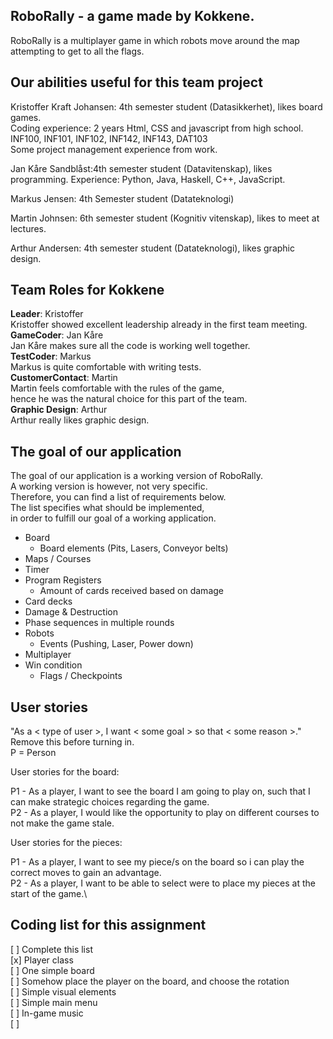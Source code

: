 ## RoboRally - a game made by Kokkene. 
RoboRally is a multiplayer game in which robots move around the map attempting to get to all the flags. 

## Our abilities useful for this team project
Kristoffer Kraft Johansen: 4th semester student (Datasikkerhet), likes board games.\
Coding experience: 2 years Html, CSS and javascript from high school.\
INF100, INF101, INF102, INF142, INF143, DAT103\
Some project management experience from work.

Jan Kåre Sandblåst:4th semester student (Datavitenskap), likes programming. 
Experience: Python, Java, Haskell, C++, JavaScript. 

Markus Jensen: 4th Semester student (Datateknologi)

Martin Johnsen: 6th semester student (Kognitiv vitenskap), likes to meet at lectures.

Arthur Andersen: 4th semester student (Datateknologi), likes graphic design.

## Team Roles for **Kokkene** 
**Leader**: Kristoffer\
Kristoffer showed excellent leadership already in the first team meeting.\
**GameCoder**: Jan Kåre\
Jan Kåre makes sure all the code is working well together.\
**TestCoder**: Markus\
Markus is quite comfortable with writing tests.\
**CustomerContact**: Martin\
Martin feels comfortable with the rules of the game,\
hence he was the natural choice for this part of the team.\
**Graphic Design**: Arthur\
Arthur really likes graphic design.

## The goal of our application
The goal of our application is a working version of RoboRally. \
A working version is however, not very specific. \
Therefore, you can find a list of requirements below. \
The list specifies what should be implemented, \
in order to fulfill our goal of a working application.

 - Board
   - Board elements (Pits, Lasers, Conveyor belts)
 - Maps / Courses
 - Timer
 - Program Registers
   - Amount of cards received based on damage
 - Card decks
 - Damage & Destruction
 - Phase sequences in multiple rounds
 - Robots
   - Events (Pushing, Laser, Power down)
 - Multiplayer
 - Win condition 
   - Flags / Checkpoints

## User stories
"As a < type of user >, I want < some goal > so that < some reason >." Remove this before turning in.\
P = Person

User stories for the board:

P1 - As a player, I want to see the board I am going to play on, such that I can make strategic choices regarding the game.\
P2 - As a player, I would like the opportunity to play on different courses to not make the game stale.

User stories for the pieces:

P1 - As a player, I want to see my piece/s on the board so i can play the correct moves to gain an advantage.\
P2 - As a player, I want to be able to select were to place my pieces at the start of the game.\

## Coding list for this assignment
[ ] Complete this list\
[x] Player class\
[ ] One simple board\
[ ] Somehow place the player on the board, and choose the rotation\
[ ] Simple visual elements\
[ ] Simple main menu\
[ ] In-game music\
[ ]
